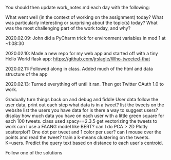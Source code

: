 You should then update work_notes.md each day with the following:

What went well (in the context of working on the assignment) today?
What was particularly interesting or surprising about the topic(s) today?
What was the most challenging part of the work today, and why?

2020.02.09:
John did a PyCharm trick for environment variables in mod 1 at ~1:08:30

2020.02.10:
Made a new repo for my web app and started off with a tiny Hello World flask app:
https://github.com/jrslagle/Who-tweeted-that

2020.02.11:
Followed along in class. Added much of the html and data structure of the app

2020.02.13:
Turned everything off until it ran. Then got Twitter OAuth 1.0 to work.


Gradually turn things back on and debug and fiddle
User data
  follow the user data, print out each step
what data is in a tweet?
list the tweets on the website
list the users you have data for
is there a way to suggest users?
display how much data you have on each user with a little green square for each 100 tweets.
class used spacy==2.3.5
get vectorizing the tweets to work
  can I use a FAANG model like BERT?
can I do PCA > 2D Plotly scatterplot? One dot per tweet and 1 color per user?
  can I mouse over the points and read the tweet?
train a k-means clustering on the tweets. K=users. Predict the query text based on distance to each user's centroid.


Follow one of the solutions


